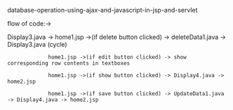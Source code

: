 database-operation-using-ajax-and-javascript-in-jsp-and-servlet


flow of code:->

Display3.java -> home1.jsp ->(if delete button clicked) -> deleteData1.java -> Display3.java (cycle)

                 home1.jsp ->(if edit button clicked) -> show corresponding row contents in textboxes
                 
                 home1.jsp ->(if show button clicked) -> Display4.java -> home2.jsp
                 
                 home1.jsp ->(if save button clicked) -> UpdateData1.java -> Display4.java -> home2.jsp
